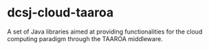 dcsj-cloud-taaroa
=================

A set of Java libraries aimed at providing functionalities for the cloud computing paradigm through the TAAROA middleware. 